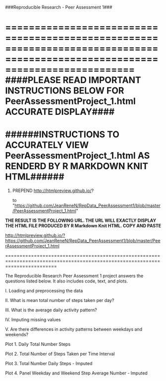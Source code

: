 ###Reproducible Research - Peer Assessment 1###

==============================================================================================================================
####PLEASE READ IMPORTANT INSTRUCTIONS BELOW FOR PeerAssessmentProject_1.html ACCURATE DISPLAY####
==============================================================================================================================
######INSTRUCTIONS TO ACCURATELY VIEW PeerAssessmentProject_1.html AS RENDERD BY R MARKDOWN KNIT HTML######
==============================================================================================================================


1. PREPEND  http://htmlpreview.github.io/?

   to "https://github.com/JeanReneN/RepData_PeerAssessment1/blob/master/PeerAssessmentProject_1.html" 

  
**THE RESULT IS THE FOLLOWING URL. THE URL WILL EXACTLY DISPLAY THE HTML FILE PRODUCED BY R Markdown Knit HTML. COPY AND PASTE**
  
  http://htmlpreview.github.io/?https://github.com/JeanReneN/RepData_PeerAssessment1/blob/master/PeerAssessmentProject_1.html
  

==============================================================================================================================

The Reproducible Research Peer Assessment 1 project answers the questions listed below. It also includes code, text, and plots. 

I.   Loading and preprocessing the data

II.  What is mean total number of steps taken per day?

III. What is the average daily activity pattern?

IV.  Imputing missing values

V.   Are there differences in activity patterns between weekdays and weekends?


Plot 1. Daily Total Number Steps

Plot 2. Total Number of Steps Taken per Time Interval

Plot 3. Total Number Daily Steps - Imputed

Plot 4. Panel Weekday and Weekend Step Average Number - Imputed

